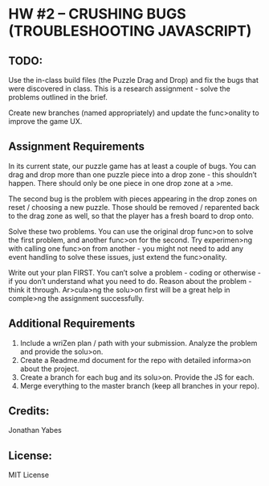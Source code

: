 # HW #2 – CRUSHING BUGS (TROUBLESHOOTING JAVASCRIPT)

## TODO:
Use the in-class build files (the Puzzle Drag and Drop) and fix the bugs that were discovered in class. This is a research assignment - solve the problems outlined in the brief.

Create new branches (named appropriately) and update the func>onality to improve the game UX.

## Assignment Requirements
In its current state, our puzzle game has at least a couple of bugs. You can drag and drop more than one puzzle piece into a drop zone - this shouldn’t happen. There should only be one piece in one drop zone at a >me.

The second bug is the problem with pieces appearing in the drop zones on reset / choosing a new puzzle. Those should be removed / reparented back to the drag zone as well, so that the player has a fresh board to drop onto.

Solve these two problems. You can use the original drop func>on to solve the first problem, and another func>on for the second. Try experimen>ng with calling one func>on from another - you might not need to add any event handling to solve these issues, just extend the func>onality.

Write out your plan FIRST. You can’t solve a problem - coding or otherwise - if you don’t understand what you need to do. Reason about the problem - think it through. Ar>cula>ng the solu>on first will be a great help in comple>ng the assignment successfully.

## Additional Requirements
1. Include a wriZen plan / path with your submission. Analyze the problem and provide the solu>on.
2. Create a Readme.md document for the repo with detailed informa>on about the project.
3. Create a branch for each bug and its solu>on. Provide the JS for each.
4. Merge everything to the master branch (keep all branches in your repo).

## Credits:
Jonathan Yabes

## License:
MIT License
